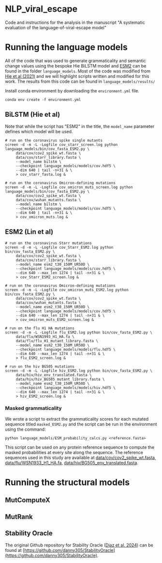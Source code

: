 # NLP_viral_escape
Code and instructions for the analysis in the manuscript "A systematic evaluation of the language-of-viral-escape model"

# Running the language models
All of the code that was used to generate grammaticality and semantic change values using the bespoke Hie BiLSTM model and [ESM2](https://github.com/facebookresearch/esm) can be found in the folder `language_models`. Most of the code was modified from [Hie et al (2021)](https://doi.org/10.1126/science.abd7331) and we will highlight scripts written and modified for this work. The results from this code can be found in `language_models/results/`

Install conda environment by downloading the `environment.yml` file.
```
conda env create -f environment.yml
```

## BiLSTM (Hie et al)

Note that while the script has "ESM2" in the title, the `model_name` parameter defines which model will be used. 
```
# run on the coronavirus spike single mutants
screen -d -m -L -Logfile cov_starr_screen.log python language_models/bin/cov_fasta_ESM2.py \
     data/cov/cov2_spike_wt.fasta \
     data/cov/starr_library.fasta \
     --model_name bilstm \
     --checkpoint language_models/models/cov.hdf5 \
     --dim 640 | tail -n+31 & \
     > cov_starr_fasta.log &

# run on the coronavirus Omicron-defining mutations
screen -d -m -L -Logfile cov_omicron_muts_screen.log python language_models/bin/cov_fasta_ESM2.py \
     data/cov/cov2_spike_wt.fasta \
     data/cov/wuhan_mutants.fasta \
     --model_name bilstm \
     --checkpoint language_models/models/cov.hdf5 \
     --dim 640 | tail -n+31 & \
     > cov_omicron_muts.log &
```



## ESM2 (Lin et al)

```
# run on the coronavirus Starr mutations
screen -d -m -L -Logfile cov_Starr_ESM2.log python bin/cov_fasta_ESM2.py \
     data/cov/cov2_spike_wt.fasta \
     data/cov/starr_library.fasta \
     --model_name esm2_t30_150M_UR50D \
     --checkpoint language_models/models/cov.hdf5 \
     --dim 640 --max_len 1274 | tail -n+31 & \
     > cov_Starr_ESM2_screen.log &

# run on the coronavirus Omicron-defining mutations
screen -d -m -L -Logfile cov_omicron_muts_ESM2.log python bin/cov_fasta_ESM2.py \
     data/cov/cov2_spike_wt.fasta \
     data/cov/wuhan_mutants.fasta \
     --model_name esm2_t30_150M_UR50D \
     --checkpoint language_models/models/cov.hdf5 \
     --dim 640 --max_len 1274 | tail -n+31 & \
     > cov_omicron_muts_ESM2_screen.log &

# run on the flu H1 HA mutations
screen -d -m -L -Logfile flu_ESM2.log python bin/cov_fasta_ESM2.py \
     data/flu/WSN1993_H1_HA.fa \
     data/flu/flu_H1_mutant_library.fasta \
     --model_name esm2_t30_150M_UR50D \
     --checkpoint language_models/models/flu.hdf5 \
     --dim 640 --max_len 1274 | tail -n+31 & \
     > flu_ESM2_screen.log &

# run on the hiv BG505 mutations
screen -d -m -L -Logfile hiv_ESM2.log python bin/cov_fasta_ESM2.py \
     data/hiv/hiv_env_translated.fasta \
     data/hiv/hiv_BG505_mutant_library.fasta \
     --model_name esm2_t30_150M_UR50D \
     --checkpoint language_models/models/hiv.hdf5 \
     --dim 640 --max_len 1274 | tail -n+31 & \
     > hiv_ESM2_screen.log &
```

### Masked grammaticality
We wrote a script to extract the grammaticality scores for each mutated sequence titled `masked_ESM2.py` and the script can be run in the environment using the command:
```
python language_models/ESM_probability_calcs.py <reference.fasta>
```
This script can be used on any protein reference sequence to compute the masked probabilities at every site along the sequence. The reference sequences used in this study are available at [data/cov/cov2_spike_wt.fasta](https://github.com/allmanbrent/NLP_viral_escape/blob/main/data/cov/cov2_spike_wt.fasta), [data/flu/WSN1933_H1_HA.fa](https://github.com/allmanbrent/NLP_viral_escape/blob/main/data/flu/WSN1933_H1_HA.fa), [data/hiv/BG505_env_translated.fasta](https://github.com/allmanbrent/NLP_viral_escape/blob/main/data/hiv/BG505_env_translated.fasta).

# Running the structural models

## MutComputeX

## MutRank

## Stability Oracle
The original Github repository for Stability Oracle ([Diaz et al. 2024](https://www.nature.com/articles/s41467-024-49780-2)) can be found at [https://github.com/danny305/StabilityOracle](https://github.com/danny305/StabilityOracle).
